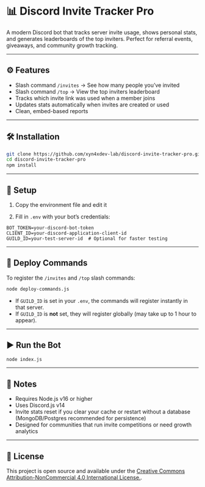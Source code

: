 # 📊 Discord Invite Tracker Pro

A modern Discord bot that tracks server invite usage, shows personal stats, and generates leaderboards of the top inviters. Perfect for referral events, giveaways, and community growth tracking.

---

## ⚙️ Features

* Slash command `/invites` → See how many people you’ve invited
* Slash command `/top` → View the top inviters leaderboard
* Tracks which invite link was used when a member joins
* Updates stats automatically when invites are created or used
* Clean, embed-based reports

---

## 🛠️ Installation

```bash
git clone https://github.com/xyn4xdev-lab/discord-invite-tracker-pro.git
cd discord-invite-tracker-pro
npm install
```

---

## 🔧 Setup

1. Copy the environment file and edit it

2. Fill in `.env` with your bot’s credentials:

```
BOT_TOKEN=your-discord-bot-token
CLIENT_ID=your-discord-application-client-id
GUILD_ID=your-test-server-id  # Optional for faster testing
```

---

## 🚀 Deploy Commands

To register the `/invites` and `/top` slash commands:

```bash
node deploy-commands.js
```

* If `GUILD_ID` is set in your `.env`, the commands will register instantly in that server.
* If `GUILD_ID` is **not** set, they will register globally (may take up to 1 hour to appear).

---

## ▶️ Run the Bot

```bash
node index.js
```

---

## 🧠 Notes

* Requires Node.js v16 or higher
* Uses Discord.js v14
* Invite stats reset if you clear your cache or restart without a database (MongoDB/Postgres recommended for persistence)
* Designed for communities that run invite competitions or need growth analytics

---

## 📜 License

This project is open source and available under the [Creative Commons Attribution-NonCommercial 4.0 International License.](./LICENSE).
